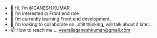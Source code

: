 - 👋 Hi, I’m @GANESH KUMAR 
- 👀 I’m interested in Front end role
- 🌱 I’m currently learning Front end development.
- 💞️ I’m looking to collaborate on ..still thinking, will talk about it later...
- 📫 How to reach me ... veerallaganeshkumar@gmail.com

<!---
GANESH5151/GANESH5151 is a ✨ special ✨ repository because its `README.md` (this file) appears on your GitHub profile.
You can click the Preview link to take a look at your changes.
--->

